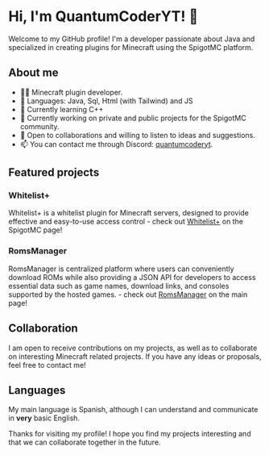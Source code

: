 # Hi, I'm QuantumCoderYT! 👋

Welcome to my GitHub profile! I'm a developer passionate about Java and specialized in creating plugins for Minecraft using the SpigotMC platform.

## About me

- 👨‍💻 Minecraft plugin developer.
- 📖 Languages: Java, Sql, Html (with Tailwind) and JS
- 🔭 Currently learning C++
- 🌱 Currently working on private and public projects for the SpigotMC community.
- 💬 Open to collaborations and willing to listen to ideas and suggestions.
- 📫 You can contact me through Discord: [quantumcoderyt](#).

## Featured projects

### Whitelist+

Whitelist+ is a whitelist plugin for Minecraft servers, designed to provide effective and easy-to-use access control - check out [Whitelist+](https://www.spigotmc.org/resources/whitelist.103636/) on the SpigotMC page!

### RomsManager

RomsManager is centralized platform where users can conveniently download ROMs while also providing a JSON API for developers to access essential data such as game names, download links, and consoles supported by the hosted games. - check out [RomsManager](https://quantumcoderyt.github.io/RomsManager/webversion/) on the main page!

## Collaboration

I am open to receive contributions on my projects, as well as to collaborate on interesting Minecraft related projects. If you have any ideas or proposals, feel free to contact me!

## Languages

My main language is Spanish, although I can understand and communicate in **very** basic English.

Thanks for visiting my profile! I hope you find my projects interesting and that we can collaborate together in the future.
